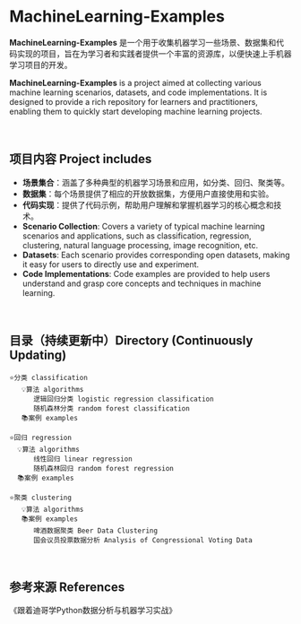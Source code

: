 # MachineLearning-Examples

**MachineLearning-Examples** 是一个用于收集机器学习一些场景、数据集和代码实现的项目，旨在为学习者和实践者提供一个丰富的资源库，以便快速上手机器学习项目的开发。

**MachineLearning-Examples** is a project aimed at collecting various machine learning scenarios, datasets, and code implementations. It is designed to provide a rich repository for learners and practitioners, enabling them to quickly start developing machine learning projects.

<br/>

## 项目内容 Project includes

- **场景集合**：涵盖了多种典型的机器学习场景和应用，如分类、回归、聚类等。
- **数据集**：每个场景提供了相应的开放数据集，方便用户直接使用和实验。
- **代码实现**：提供了代码示例，帮助用户理解和掌握机器学习的核心概念和技术。
- **Scenario Collection**: Covers a variety of typical machine learning scenarios and applications, such as classification, regression, clustering, natural language processing, image recognition, etc.
- **Datasets**: Each scenario provides corresponding open datasets, making it easy for users to directly use and experiment.
- **Code Implementations**: Code examples are provided to help users understand and grasp core concepts and techniques in machine learning.

<br/>

## 目录（持续更新中）Directory (Continuously Updating)

```
⭐️分类 classification
   💡算法 algorithms
      逻辑回归分类 logistic regression classification
      随机森林分类 random forest classification
   📚案例 examples

⭐️回归 regression
  💡算法 algorithms
      线性回归 linear regression
      随机森林回归 random forest regression
  📚案例 examples

⭐️聚类 clustering
   💡算法 algorithms
   📚案例 examples
      啤酒数据聚类 Beer Data Clustering
      国会议员投票数据分析 Analysis of Congressional Voting Data

```

<br/>

## 参考来源 References
《跟着迪哥学Python数据分析与机器学习实战》

